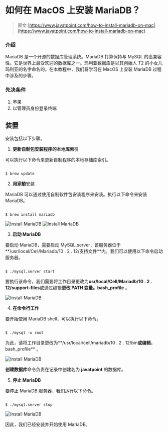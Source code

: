 # 如何在 MacOS 上安装 MariaDB？

> 原文:[https://www.javatpoint.com/how-to-install-mariadb-on-mac](https://www.javatpoint.com/how-to-install-mariadb-on-mac)

### 介绍

MariaDB 是一个开源的数据库管理系统。MariaDB 打算保持与 MySQL 的高兼容性。它是世界上最受欢迎的数据库之一。玛利亚数据库是以其创始人 T2 的小女儿玛利亚的名字命名的。在本教程中，我们将学习在 MacOS 上安装 MariaDB 过程中涉及的步骤。

### 先决条件

1.  苹果
2.  以管理员身份登录终端

## 装置

安装包括以下步骤。

1) **更新自制包安装程序的本地库索引**

可以执行以下命令来更新自制程序的本地存储库索引。

```

$ brew update

```

2) **用家酿**安装

MariaDB 可以通过使用自制软件包安装程序来安装。执行以下命令来安装 MariaDB。

```

$ brew install mariadb 

```

![Install MariaDB](../Images/8945d0bbc0f191e5f3f61f855aa38628.png)
![Install MariaDB](../Images/771f1ea912e851a355564dbeb3332618.png)

3) **启动 MariaDB**

要启动 MariaDB，需要启动 MySQL.server，该服务器位于**/usr/local/Cell/Mariadb/10 . 2 . 12/支持文件**内。我们可以使用以下命令启动服务器。

```

$ ./mysql.server start 

```

要执行该命令，我们需要将工作目录更改为**usr/local/Cell/Mariadb/10 . 2 . 12/support-files**或通过编辑**更改 **PATH** 变量。bash_profile** 。

![Install MariaDB](../Images/33218f516bd1cf2a53b6c12ba8abcd2d.png)

4) **在命令行工作**

要开始使用 MariaDB shell，可以执行以下命令。

```

$ ./mysql -u root

```

为此，请将工作目录更改为**/usr/local/cell/mariadb/10 . 2 . 12/bin**或编辑**。bash_profile** 。

![Install MariaDB](../Images/ba099e9cce919b5e2017b5b9e7d71561.png)

**创建数据库**命令负责在记录中创建名为 **javatpoint** 的数据库。

5) **停止 MariaDB**

要停止 MariaDB 服务器，我们运行以下命令。

```

$ ./mysql.server stop  

```

![Install MariaDB](../Images/2fcfde7bef93d14fe6adb16f1925ce6d.png)

因此，我们已经安装并开始使用 MariaDB。
